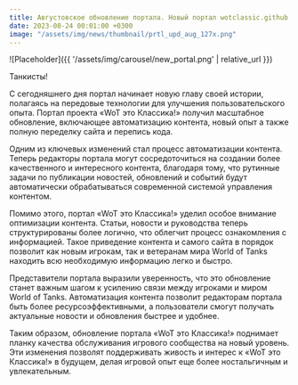 ```yaml
---
title: Августовское обновление портала. Новый портал wotclassic.github.io запущен!
date: 2023-08-24 00:01:00 +0300
image: "/assets/img/news/thumbnail/prtl_upd_aug_127x.png"
---
```

<p style="display: none">Огромное количество изменений, как внутренних, так и внешних. В общем, нам есть что показать и рассказать.</p>

![Placeholder]({{ '/assets/img/carousel/new_portal.png' | relative_url }})

Танкисты!

С сегодняшнего дня портал начинает новую главу своей истории, полагаясь на передовые технологии для улучшения пользовательского опыта. Портал проекта «WoT это Классика!» получил масштабное обновление, включающее автоматизацию контента, новый опыт а также полную переделку сайта и перепись кода.

Одним из ключевых изменений стал процесс автоматизации контента. Теперь редакторы портала могут сосредоточиться на создании более качественного и интересного контента, благодаря тому, что рутинные задачи по публикации новостей, обновлений и событий будут автоматически обрабатываться современной системой управления контентом.

Помимо этого, портал «WoT это Классика!» уделил особое внимание оптимизации контента. Статьи, новости и руководства теперь структурированы более логично, что облегчит процесс ознакомления с информацией. Такое приведение контента и самого сайта в порядок позволит как новым игрокам, так и ветеранам мира World of Tanks находить всю необходимую информацию легко и быстро.

Представители портала выразили уверенность, что это обновление станет важным шагом к усилению связи между игроками и миром World of Tanks. Автоматизация контента позволит редакторам портала быть более ресурсоэффективными, а пользователи смогут получать актуальные новости и обновления быстрее и удобнее.

Таким образом, обновление портала «WoT это Классика!» поднимает планку качества обслуживания игрового сообщества на новый уровень. Эти изменения позволят поддерживать живость и интерес к «WoT это Классика!» в будущем, делая игровой опыт еще более ностальгичным и увлекательным.
